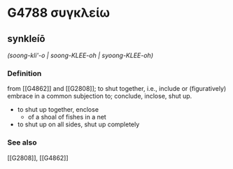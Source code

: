 # G4788 συγκλείω

## synkleíō

_(soong-kli'-o | soong-KLEE-oh | syoong-KLEE-oh)_

### Definition

from [[G4862]] and [[G2808]]; to shut together, i.e., include or (figuratively) embrace in a common subjection to; conclude, inclose, shut up.

- to shut up together, enclose
  - of a shoal of fishes in a net
- to shut up on all sides, shut up completely

### See also

[[G2808]], [[G4862]]

